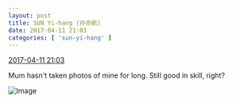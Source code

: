 ```yaml
---
layout: post
title: SUN Yi-hang (孙亦航)
date: 2017-04-11 21:03
categories: [ 'sun-yi-hang' ]
---
```


<div class="weibo-info">
  <a href="http://weibo.com/6108316220/EE3cjEEh2">2017-04-11 21:03</a>
</div>

Mum hasn't taken photos of mine for long. Still good in skill, right?

<!-- more -->

![Image](https://wx4.sinaimg.cn/mw690/006FnS5mly1fej1ihxdr2j30qo0zkke7.jpg)
